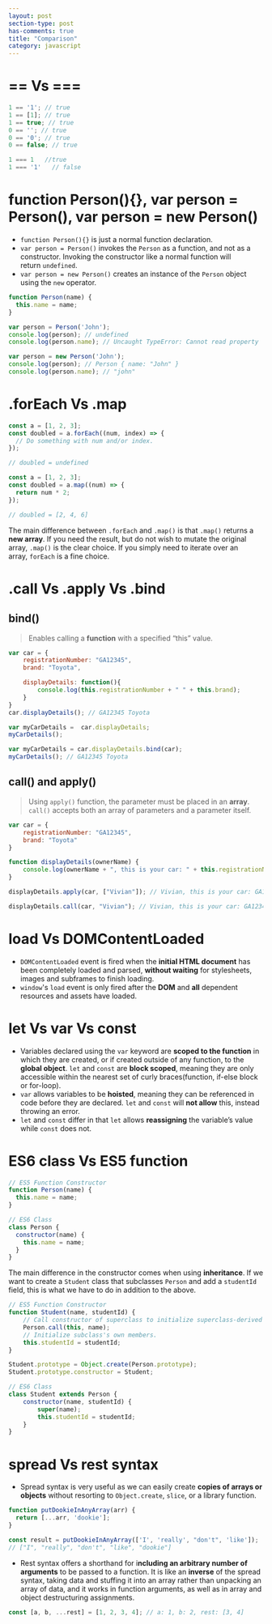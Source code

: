 ```yaml
---
layout: post
section-type: post
has-comments: true
title: "Comparison"
category: javascript
---
```


# == Vs ===

```jsx
1 == '1'; // true
1 == [1]; // true
1 == true; // true
0 == ''; // true
0 == '0'; // true
0 == false; // true

1 === 1   //true
1 === '1'   // false
```

# **function Person(){}, var person = Person(), var person = new Person()**

- `function Person(){}` is just a normal function declaration.
- `var person = Person()` invokes the `Person` as a function, and not as a constructor. Invoking the constructor like a normal function will return `undefined`.
- `var person = new Person()` creates an instance of the `Person` object using the `new` operator.

```jsx
function Person(name) {
  this.name = name;
}

var person = Person('John');
console.log(person); // undefined
console.log(person.name); // Uncaught TypeError: Cannot read property 'name' of undefined

var person = new Person('John');
console.log(person); // Person { name: "John" }
console.log(person.name); // "john"
```

# .forEach Vs .map

```jsx
const a = [1, 2, 3];
const doubled = a.forEach((num, index) => {
  // Do something with num and/or index.
});

// doubled = undefined
```

```jsx
const a = [1, 2, 3];
const doubled = a.map((num) => {
  return num * 2;
});

// doubled = [2, 4, 6]
```

The main difference between `.forEach` and `.map()` is that `.map()` returns a **new array**. If you need the result, but do not wish to mutate the original array, `.map()` is the clear choice. If you simply need to iterate over an array, `forEach` is a fine choice.

# **.call Vs .apply Vs .bind**

## bind()

> Enables calling a **function** with a specified “this” value.
> 

```jsx
var car = { 
    registrationNumber: "GA12345",
    brand: "Toyota",

    displayDetails: function(){
        console.log(this.registrationNumber + " " + this.brand);
    }
}
car.displayDetails(); // GA12345 Toyota

var myCarDetails =  car.displayDetails;
myCarDetails();

var myCarDetails = car.displayDetails.bind(car); 
myCarDetails(); // GA12345 Toyota
```

## call() and apply()

> Using `apply()` function, the parameter must be placed in an **array**. `call()` accepts both an array of parameters and a parameter itself.
> 

```jsx
var car = { 
    registrationNumber: "GA12345",
    brand: "Toyota"
}

function displayDetails(ownerName) {
    console.log(ownerName + ", this is your car: " + this.registrationNumber + " " + this.brand);
}

displayDetails.apply(car, ["Vivian"]); // Vivian, this is your car: GA12345 Toyota

displayDetails.call(car, "Vivian"); // Vivian, this is your car: GA12345 Toyota
```

# **load Vs DOMContentLoaded**

- `DOMContentLoaded` event is fired when the **initial HTML document** has been completely loaded and parsed, **without waiting** for stylesheets, images and subframes to finish loading.
- `window`'s `load` event is only fired after the **DOM** and **all** dependent resources and assets have loaded.

# let Vs var Vs const

- Variables declared using the `var` keyword are **scoped to the function** in which they are created, or if created outside of any function, to the **global object**. `let` and `const` are **block scoped**, meaning they are only accessible within the nearest set of curly braces(function, if-else block or for-loop).
- `var` allows variables to be **hoisted**, meaning they can be referenced in code before they are declared. `let` and `const` will **not allow** this, instead throwing an error.
- `let` and `const` differ in that `let` allows **reassigning** the variable’s value while `const` does not.

# ES6 class Vs ES5 function

```jsx
// ES5 Function Constructor
function Person(name) {
  this.name = name;
}

// ES6 Class
class Person {
  constructor(name) {
    this.name = name;
  }
}
```

The main difference in the constructor comes when using **inheritance**. If we want to create a `Student` class that subclasses `Person` and add a `studentId` field, this is what we have to do in addition to the above.

```jsx
// ES5 Function Constructor
function Student(name, studentId) {
	// Call constructor of superclass to initialize superclass-derived members.
	Person.call(this, name);
	// Initialize subclass's own members.
	this.studentId = studentId;
}

Student.prototype = Object.create(Person.prototype);
Student.prototype.constructor = Student;

// ES6 Class
class Student extends Person {
	constructor(name, studentId) {
		super(name);
		this.studentId = studentId;
	}
}
```

# spread Vs rest syntax

- Spread syntax is very useful as we can easily create **copies of arrays or objects** without resorting to `Object.create`, `slice`, or a library function.

```jsx
function putDookieInAnyArray(arr) {
  return [...arr, 'dookie'];
}

const result = putDookieInAnyArray(['I', 'really', "don't", 'like']); 
// ["I", "really", "don't", "like", "dookie"]
```

- Rest syntax offers a shorthand for i**ncluding an arbitrary number of arguments** to be passed to a function. It is like an **inverse** of the spread syntax, taking data and stuffing it into an array rather than unpacking an array of data, and it works in function arguments, as well as in array and object destructuring assignments.

```jsx
const [a, b, ...rest] = [1, 2, 3, 4]; // a: 1, b: 2, rest: [3, 4]
```